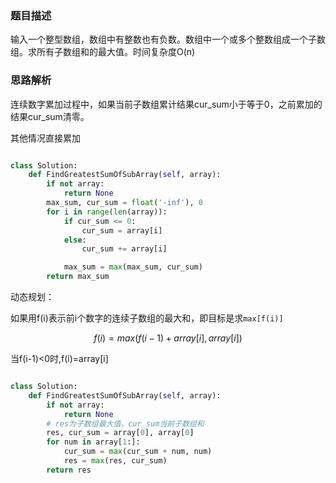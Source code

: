 ### 题目描述

输入一个整型数组，数组中有整数也有负数。数组中一个或多个整数组成一个子数组。求所有子数组和的最大值。时间复杂度O(n)

### 思路解析

连续数字累加过程中，如果当前子数组累计结果cur_sum小于等于0，之前累加的结果cur_sum清零。

其他情况直接累加

```python

class Solution:
    def FindGreatestSumOfSubArray(self, array):
        if not array:
            return None
        max_sum, cur_sum = float('-inf'), 0
        for i in range(len(array)):
            if cur_sum <= 0:
                cur_sum = array[i]
            else:
                cur_sum += array[i]

            max_sum = max(max_sum, cur_sum)
        return max_sum


```

动态规划：

如果用f(i)表示前i个数字的连续子数组的最大和，即目标是求`max[f(i)]`

$$f(i)=max(f(i-1)+array[i] , array[i])$$

当f(i-1)<0时,f(i)=array[i]

```python

class Solution:
    def FindGreatestSumOfSubArray(self, array):
        if not array:
            return None
        # res为子数组最大值，cur_sum当前子数组和
        res, cur_sum = array[0], array[0]
        for num in array[1:]:
            cur_sum = max(cur_sum + num, num)
            res = max(res, cur_sum)
        return res
        

```
